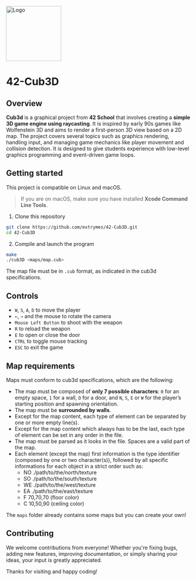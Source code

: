 <img src="https://i.imgur.com/y2bQtnZ.png" width="150" height="150" alt="Logo" />

# 42-Cub3D
## Overview
**Cub3d** is a graphical project from **42 School** that involves creating a **simple 3D game engine using raycasting**. It is inspired by early 90s games like Wolfenstein 3D and aims to render a first-person 3D view based on a 2D map. The project covers several topics such as graphics rendering, handling input, and managing game mechanics like player movement and collision detection. It is designed to give students experience with low-level graphics programming and event-driven game loops.

## Getting started
This project is compatible on Linux and macOS.
> If you are on macOS, make sure you have installed **Xcode Command Line Tools**.
1. Clone this repository
```bash
git clone https://github.com/extrymes/42-Cub3D.git
cd 42-Cub3D
```
2. Compile and launch the program
```bash
make
./cub3D <maps/map.cub>
```
The map file must be in `.cub` format, as indicated in the cub3d specifications.

## Controls
- `W`, `S`, `A`, `D` to move the player
- `←`, `→` and the mouse to rotate the camera
- `Mouse Left Button` to shoot with the weapon
- `R` to reload the weapon
- `E` to open or close the door
- `CTRL` to toggle mouse tracking
- `ESC` to exit the game

## Map requirements
Maps must conform to cub3d specifications, which are the following:
- The map must be composed of **only 7 possible characters**: `0` for an empty space, `1` for a wall, `D` for a door, and `N`, `S`, `E` or `W` for the player’s starting position and spawning orientation.
- The map must be **surrounded by walls**.
- Except for the map content, each type of element can be separated by one or more empty line(s).
- Except for the map content which always has to be the last, each type of element can be set in any order in the file.
- The map must be parsed as it looks in the file. Spaces are a valid part of the map.
- Each element (except the map) first information is the type identifier (composed by one or two character(s)), followed by all specific informations for each object in a strict order such as:
	- NO ./path/to/the/north/texture
	- SO ./path/to/the/south/texture
	- WE ./path/to/the/west/texture
	- EA ./path/to/the/east/texture
	- F 70,70,70 (floor color)
	- C 10,50,90 (ceiling color)

The `maps` folder already contains some maps but you can create your own!

## Contributing
We welcome contributions from everyone! Whether you're fixing bugs, adding new features, improving documentation, or simply sharing your ideas, your input is greatly appreciated.

Thanks for visiting and happy coding!
